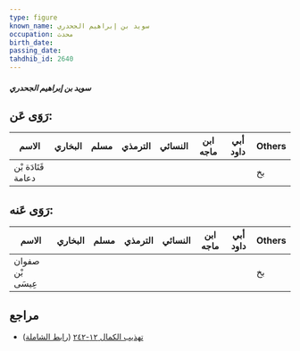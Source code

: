 ```yaml
---
type: figure
known_name: سويد بن إبراهيم الجحدري
occupation: محدث
birth_date:
passing_date:
tahdhib_id: 2640
---
```

##### سويد بن إبراهيم الجحدري

## رَوَى عَن:
| الاسم              | البخاري | مسلم | الترمذي | النسائي | ابن ماجه | أبي داود | Others |
| ------------------ | ------- | ---- | ------- | ------- | -------- | -------- | ------ |
| قَتَادَة بْن دعامة |         |      |         |         |          |          | بخ     |
## رَوَى عَنه:
| الاسم            | البخاري | مسلم | الترمذي | النسائي | ابن ماجه | أبي داود | Others |
| ---------------- | ------- | ---- | ------- | ------- | -------- | -------- | ------ |
| صفوان بْن عِيسَى |         |      |         |         |          |          | بخ     |
## مراجع
- [تهذيب الكمال ١٢-٢٤٢](obsidian://open?vault=Tahdhib-al-Kamal&file=Figures/٢٦٤٠-سويد%20بن%20إبراهيم%20الجحدري) ([رابط الشاملة](https://shamela.ws/book/3722/6015))